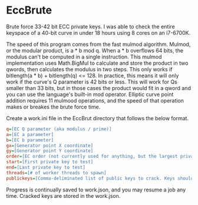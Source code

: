# EccBrute
Brute force 33-42 bit ECC private keys. I was able to check the entire keyspace of a 40-bit curve in under 18 hours using 8 cores on an i7-6700K.

The speed of this program comes from the fast mulmod algorithm. Mulmod, or the modular product, is a * b mod q.  When a * b overflows 64 bits, the modulus can't be computed in a single instruction.  This mulmod implementation uses Math.BigMul to calculate and store the product in two qwords, then calculates the modulus in two steps.  This only works if bitlength(a * b) + bitlength(q) <= 128. In practice, this means it will only work if the curve's Q parameter is 42 bits or less. This will work for Qs smaller than 33 bits, but in those cases the product would fit in a qword and you can use the language's built-in mod operator. Elliptic curve point addition requires 11 mulmood operations, and the speed of that operation makes or breakes the brute force time. 

Create a work.ini file in the EccBrut directory that follows the below format.

```INI
q=[EC Q parameter (aka modulus / prime)]
a=[EC a parameter]
b=[EC b parameter]
gx=[Generator point X coordinate]
gy=[Generator point Y coordinate]
order=[EC order (not currently used for anything, but the largest private key should not be larger than this)]
start=[First private key to test]
end=[Last private key to test]
threads=[# of worker threads to spawn]
publickeys=[Comma-deliminated list of public keys to crack. Keys should be a base-64 encoded, big-endian byte array of the X coordinate followed by the Y coordinate.]
```
Progress is continually saved to work.json, and you may resume a job any time. Cracked keys are stored in the work.json.

